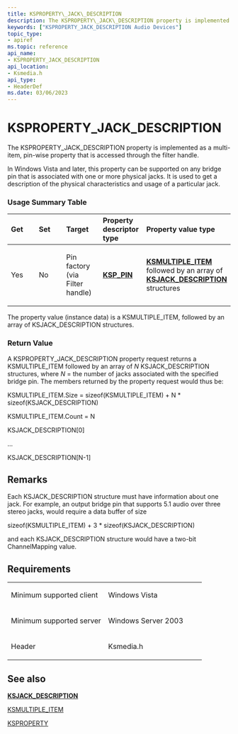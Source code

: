 ```yaml
---
title: KSPROPERTY\_JACK\_DESCRIPTION
description: The KSPROPERTY\_JACK\_DESCRIPTION property is implemented as a multi-item, pin-wise property that is accessed through the filter handle.
keywords: ["KSPROPERTY_JACK_DESCRIPTION Audio Devices"]
topic_type:
- apiref
ms.topic: reference
api_name:
- KSPROPERTY_JACK_DESCRIPTION
api_location:
- Ksmedia.h
api_type:
- HeaderDef
ms.date: 03/06/2023
---
```



# KSPROPERTY\_JACK\_DESCRIPTION


The KSPROPERTY\_JACK\_DESCRIPTION property is implemented as a multi-item, pin-wise property that is accessed through the filter handle.

In Windows Vista and later, this property can be supported on any bridge pin that is associated with one or more physical jacks. It is used to get a description of the physical characteristics and usage of a particular jack.

### <span id="Usage_Summary_Table"></span><span id="usage_summary_table"></span><span id="USAGE_SUMMARY_TABLE"></span>Usage Summary Table

<table>
<colgroup>
<col width="20%" />
<col width="20%" />
<col width="20%" />
<col width="20%" />
<col width="20%" />
</colgroup>
<thead>
<tr class="header">
<th align="left">Get</th>
<th align="left">Set</th>
<th align="left">Target</th>
<th align="left">Property descriptor type</th>
<th align="left">Property value type</th>
</tr>
</thead>
<tbody>
<tr class="odd">
<td align="left"><p>Yes</p></td>
<td align="left"><p>No</p></td>
<td align="left"><p>Pin factory (via Filter handle)</p></td>
<td align="left"><p><a href="/windows-hardware/drivers/ddi/ks/ns-ks-ksp_pin" data-raw-source="[&lt;strong&gt;KSP_PIN&lt;/strong&gt;](/windows-hardware/drivers/ddi/ks/ns-ks-ksp_pin)"><strong>KSP_PIN</strong></a></p></td>
<td align="left"><p><a href="/windows-hardware/drivers/ddi/ks/ns-ks-ksmultiple_item" data-raw-source="[&lt;strong&gt;KSMULTIPLE_ITEM&lt;/strong&gt;](/windows-hardware/drivers/ddi/ks/ns-ks-ksmultiple_item)"><strong>KSMULTIPLE_ITEM</strong></a> followed by an array of <a href="ksjack-description.md" data-raw-source="[&lt;strong&gt;KSJACK_DESCRIPTION&lt;/strong&gt;](ksjack-description.md)"><strong>KSJACK_DESCRIPTION</strong></a> structures</p></td>
</tr>
</tbody>
</table>

 

The property value (instance data) is a KSMULTIPLE\_ITEM, followed by an array of KSJACK\_DESCRIPTION structures.

### <span id="Return_Value"></span><span id="return_value"></span><span id="RETURN_VALUE"></span>Return Value

A KSPROPERTY\_JACK\_DESCRIPTION property request returns a KSMULTIPLE\_ITEM followed by an array of *N* KSJACK\_DESCRIPTION structures, where *N* = the number of jacks associated with the specified bridge pin. The members returned by the property request would thus be:

KSMULTIPLE\_ITEM.Size = sizeof(KSMULTIPLE\_ITEM) + N \* sizeof(KSJACK\_DESCRIPTION)

KSMULTIPLE\_ITEM.Count = N

KSJACK\_DESCRIPTION\[0\]

...

KSJACK\_DESCRIPTION\[N-1\]

## Remarks

Each KSJACK\_DESCRIPTION structure must have information about one jack. For example, an output bridge pin that supports 5.1 audio over three stereo jacks, would require a data buffer of size

sizeof(KSMULTIPLE\_ITEM) + 3 \* sizeof(KSJACK\_DESCRIPTION)

and each KSJACK\_DESCRIPTION structure would have a two-bit ChannelMapping value.

## Requirements

<table>
<colgroup>
<col width="50%" />
<col width="50%" />
</colgroup>
<tbody>
<tr class="odd">
<td align="left"><p>Minimum supported client</p></td>
<td align="left"><p>Windows Vista</p></td>
</tr>
<tr class="even">
<td align="left"><p>Minimum supported server</p></td>
<td align="left"><p>Windows Server 2003</p></td>
</tr>
<tr class="odd">
<td align="left"><p>Header</p></td>
<td align="left">Ksmedia.h</td>
</tr>
</tbody>
</table>

## <span id="see_also"></span>See also


[**KSJACK\_DESCRIPTION**](ksjack-description.md)

[KSMULTIPLE\_ITEM](/windows-hardware/drivers/ddi/ks/ns-ks-ksmultiple_item)

[KSPROPERTY](../stream/ksproperty-structure.md)
